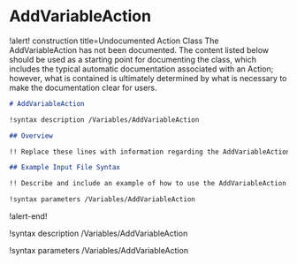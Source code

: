 # AddVariableAction

!alert! construction title=Undocumented Action Class
The AddVariableAction has not been documented. The content listed below should be used as a starting point for
documenting the class, which includes the typical automatic documentation associated with an Action;
however, what is contained is ultimately determined by what is necessary to make the documentation
clear for users.

```markdown
# AddVariableAction

!syntax description /Variables/AddVariableAction

## Overview

!! Replace these lines with information regarding the AddVariableAction action.

## Example Input File Syntax

!! Describe and include an example of how to use the AddVariableAction action.

!syntax parameters /Variables/AddVariableAction
```
!alert-end!

!syntax description /Variables/AddVariableAction

!syntax parameters /Variables/AddVariableAction

